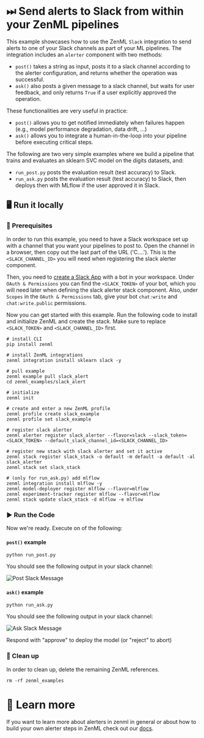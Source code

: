 # ⏭ Send alerts to Slack from within your ZenML pipelines

This example showcases how to use the ZenML `Slack` integration to send alerts
to one of your Slack channels as part of your ML pipelines.
The integration includes an `alerter` component with two methods:
- `post()` takes a string as input, posts it to a slack channel according to
  the alerter configuration, and returns whether the operation was successful.
- `ask()` also posts a given message to a slack channel, but waits for user
  feedback, and only returns `True` if a user explicitly approved the operation.

These functionalities are very useful in practice:
- `post()` allows you to get notified immediately when failures happen 
  (e.g., model performance degradation, data drift, ...)
- `ask()` allows you to integrate a human-in-the-loop into your pipeline before
  executing critical steps.

The following are two very simple examples where we build a pipeline that trains 
and evaluates an sklearn SVC model on the digits datasets, and:
- `run_post.py` posts the evaluation result (test accuracy) to Slack.
- `run_ask.py` posts the evaluation result (test accuracy) to Slack, 
  then deploys then with MLflow if the user approved it in Slack.

## 🖥 Run it locally

### 📄 Prerequisites

In order to run this example, you need to have a Slack workspace set up
with a channel that you want your pipelines to post to.
Open the channel in a browser, then copy out the last part of the URL 
('C....').
This is the `<SLACK_CHANNEL_ID>` you will need when registering the
slack alerter component.

Then, you need to [create a Slack App](https://api.slack.com/apps?new_app=1)
with a bot in your workspace.
Under `OAuth & Permissions` you can find the `<SLACK_TOKEN>` of your bot,
which you will need later when defining the slack alerter stack component.
Also, under `Scopes` in the `OAuth & Permissions` tab, give your
bot `chat:write` and `chat:write.public` permissions.

Now you can get started with this example. 
Run the following code to install and initialize ZenML and create the stack.
Make sure to replace `<SLACK_TOKEN>` and `<SLACK_CHANNEL_ID>` first.

```shell
# install CLI
pip install zenml

# install ZenML integrations
zenml integration install sklearn slack -y

# pull example
zenml example pull slack_alert
cd zenml_examples/slack_alert

# initialize
zenml init

# create and enter a new ZenML profile
zenml profile create slack_example
zenml profile set slack_example

# register slack alerter
zenml alerter register slack_alerter --flavor=slack --slack_token=<SLACK_TOKEN> --default_slack_channel_id=<SLACK_CHANNEL_ID>

# register new stack with slack alerter and set it active
zenml stack register slack_stack -o default -m default -a default -al slack_alerter 
zenml stack set slack_stack

# (only for run_ask.py) add mlflow
zenml integration install mlflow -y
zenml model-deployer register mlflow --flavor=mlflow
zenml experiment-tracker register mlflow --flavor=mlflow
zenml stack update slack_stack -d mlflow -e mlflow
```

### ▶️ Run the Code

Now we're ready. Execute on of the following:

#### `post()` example

```shell
python run_post.py
```

You should see the following output in your slack channel:

![Post Slack Message](assets/slack-message-post.png)

#### `ask()` example

```shell
python run_ask.py
```

You should see the following output in your slack channel:

![Ask Slack Message](assets/slack-message-ask.png)

Respond with "approve" to deploy the model (or "reject" to abort)

### 🧽 Clean up

In order to clean up, delete the remaining ZenML references.

```shell
rm -rf zenml_examples
```


# 📜 Learn more

If you want to learn more about alerters in zenml in general or about how to build your own alerter steps in ZenML
check out our [docs](https://docs.zenml.io/extending-zenml/alerters).
